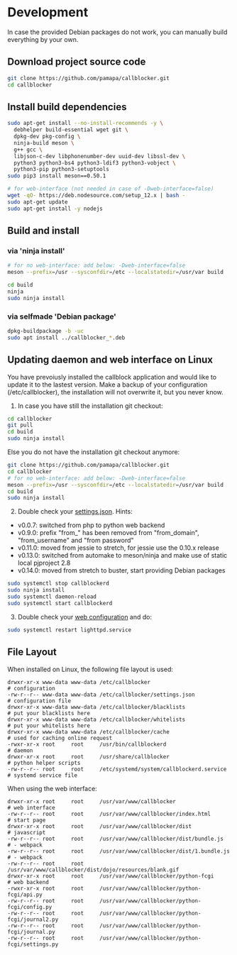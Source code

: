 # Development
In case the provided Debian packages do not work, you can manually
build everything by your own.


## Download project source code
```bash
git clone https://github.com/pamapa/callblocker.git
cd callblocker
```


## Install build dependencies
```bash
sudo apt-get install --no-install-recommends -y \
  debhelper build-essential wget git \
  dpkg-dev pkg-config \
  ninja-build meson \
  g++ gcc \
  libjson-c-dev libphonenumber-dev uuid-dev libssl-dev \
  python3 python3-bs4 python3-ldif3 python3-vobject \
  python3-pip python3-setuptools
sudo pip3 install meson==0.50.1

# for web-interface (not needed in case of -Dweb-interface=false)
wget -qO- https://deb.nodesource.com/setup_12.x | bash -
sudo apt-get update
sudo apt-get install -y nodejs
```


## Build and install

### via 'ninja install'
```bash
# for no web-interface: add below: -Dweb-interface=false
meson --prefix=/usr --sysconfdir=/etc --localstatedir=/usr/var build

cd build
ninja
sudo ninja install
```

### via selfmade 'Debian package'
```bash
dpkg-buildpackage -b -uc
sudo apt install ../callblocker_*.deb
```


## Updating daemon and web interface on Linux
You have prevoiusly installed the callblock application and would like to update it to the lastest version. Make a backup
of your configuration (/etc/callblocker), the installation will not overwrite it, but you never know.

1. In case you have still the installation git checkout:
```bash
cd callblocker
git pull
cd build
sudo ninja install
```

Else you do not have the installation git checkout anymore:
```bash
git clone https://github.com/pamapa/callblocker.git
cd callblocker
# for no web-interface: add below: -Dweb-interface=false
meson --prefix=/usr --sysconfdir=/etc --localstatedir=/usr/var build
cd build
sudo ninja install
```

2. Double check your [settings.json](/etc/callblocker/README.md). Hints:
- v0.0.7: switched from php to python web backend
- v0.9.0: prefix "from_" has been removed from "from_domain", "from_username" and "from password"
- v0.11.0: moved from jessie to stretch, for jessie use the 0.10.x release
- v0.13.0: switched from automake to meson/ninja and make use of static local pjproject 2.8
- v0.14.0: moved from stretch to buster, start providing Debian packages

```bash
sudo systemctl stop callblockerd
sudo ninja install
sudo systemctl daemon-reload
sudo systemctl start callblockerd
```

3. Double check your [web configuration](/README.md#webInterface) and do:
```bash
sudo systemctl restart lighttpd.service
```


## <a name="fileLayout"></a> File Layout
When installed on Linux, the following file layout is used:
```
drwxr-xr-x www-data www-data /etc/callblocker                              # configuration
-rw-r--r-- www-data www-data /etc/callblocker/settings.json                # configuration file
drwxr-xr-x www-data www-data /etc/callblocker/blacklists                   # put your blacklists here
drwxr-xr-x www-data www-data /etc/callblocker/whitelists                   # put your whitelists here
drwxr-xr-x www-data www-data /etc/callblocker/cache                        # used for caching online request
-rwxr-xr-x root     root     /usr/bin/callblockerd                         # daemon
drwxr-xr-x root     root     /usr/share/callblocker                        # python helper scripts
-rw-r--r-- root     root     /etc/systemd/system/callblockerd.service      # systemd service file
```
When using the web interface:
```
drwxr-xr-x root     root     /usr/var/www/callblocker                      # web interface
-rw-r--r-- root     root     /usr/var/www/callblocker/index.html           # start page
drwxr-xr-x root     root     /usr/var/www/callblocker/dist                 # javascript
-rw-r--r-- root     root     /usr/var/www/callblocker/dist/bundle.js       # - webpack
-rw-r--r-- root     root     /usr/var/www/callblocker/dist/1.bundle.js     # - webpack
-rw-r--r-- root     root     /usr/var/www/callblocker/dist/dojo/resources/blank.gif
drwxr-xr-x root     root     /usr/var/www/callblocker/python-fcgi          # web backend
-rwxr-xr-x root     root     /usr/var/www/callblocker/python-fcgi/api.py
-rw-r--r-- root     root     /usr/var/www/callblocker/python-fcgi/config.py
-rw-r--r-- root     root     /usr/var/www/callblocker/python-fcgi/journal2.py
-rw-r--r-- root     root     /usr/var/www/callblocker/python-fcgi/journal.py
-rw-r--r-- root     root     /usr/var/www/callblocker/python-fcgi/settings.py
```

